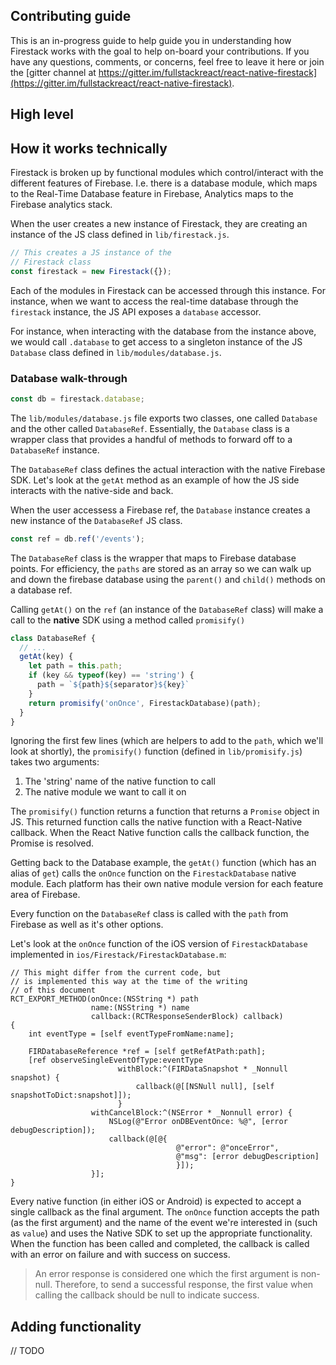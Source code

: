 ## Contributing guide

This is an in-progress guide to help guide you in understanding how Firestack works with the goal to help on-board your contributions. If you have any questions, comments, or concerns, feel free to leave it here or join the [gitter channel at https://gitter.im/fullstackreact/react-native-firestack](https://gitter.im/fullstackreact/react-native-firestack).

## High level

## How it works technically

Firestack is broken up by functional modules which control/interact with the different features of Firebase. I.e. there is a database module, which maps to the Real-Time Database feature in Firebase, Analytics maps to the Firebase analytics stack.

When the user creates a new instance of Firestack, they are creating an instance of the JS class defined in `lib/firestack.js`. 

```javascript
// This creates a JS instance of the 
// Firestack class
const firestack = new Firestack({});
```

Each of the modules in Firestack can be accessed through this instance. For instance, when we want to access the real-time database through the `firestack` instance, the JS API exposes a `database` accessor. 

For instance, when interacting with the database from the instance above, we would call `.database` to get access to a singleton instance of the JS `Database` class defined in `lib/modules/database.js`.

### Database walk-through

```javascript
const db = firestack.database;
```

The `lib/modules/database.js` file exports two classes, one called `Database` and the other called `DatabaseRef`. Essentially, the `Database` class is a wrapper class that provides a handful of methods to forward off to a `DatabaseRef` instance. 

The `DatabaseRef` class defines the actual interaction with the native Firebase SDK. Let's look at the `getAt` method as an example of how the JS side interacts with the native-side and back.

When the user accessess a Firebase ref, the `Database` instance creates a new instance of the `DatabaseRef` JS class. 

```javascript
const ref = db.ref('/events');
```

The `DatabaseRef` class is the wrapper that maps to Firebase database points. For efficiency, the `paths` are stored as an array so we can walk up and down the firebase database using the `parent()` and `child()` methods on a database ref.

Calling `getAt()` on the `ref` (an instance of the `DatabaseRef` class) will make a call to the **native** SDK using a method called `promisify()`

```javascript
class DatabaseRef {
  // ...
  getAt(key) {
    let path = this.path;
    if (key && typeof(key) == 'string') {
      path = `${path}${separator}${key}`
    }
    return promisify('onOnce', FirestackDatabase)(path);
  }
}
```

Ignoring the first few lines (which are helpers to add to the `path`, which we'll look at shortly), the `promisify()` function (defined in `lib/promisify.js`) takes two arguments:

1. The 'string' name of the native function to call
2. The native module we want to call it on

The `promisify()` function returns a function that returns a `Promise` object in JS. This returned function calls the native function with a React-Native callback. When the React Native function calls the callback function, the Promise is resolved.

Getting back to the Database example, the `getAt()` function (which has an alias of `get`) calls the `onOnce` function on the `FirestackDatabase` native module. Each platform has their own native module version for each feature area of Firebase. 

Every function on the `DatabaseRef` class is called with the `path` from Firebase as well as it's other options. 

Let's look at the `onOnce` function of the iOS version of `FirestackDatabase` implemented in `ios/Firestack/FirestackDatabase.m`:

```
// This might differ from the current code, but
// is implemented this way at the time of the writing
// of this document
RCT_EXPORT_METHOD(onOnce:(NSString *) path
                  name:(NSString *) name
                  callback:(RCTResponseSenderBlock) callback)
{
    int eventType = [self eventTypeFromName:name];
    
    FIRDatabaseReference *ref = [self getRefAtPath:path];
    [ref observeSingleEventOfType:eventType
                        withBlock:^(FIRDataSnapshot * _Nonnull snapshot) {
                            callback(@[[NSNull null], [self snapshotToDict:snapshot]]);
                        }
                  withCancelBlock:^(NSError * _Nonnull error) {
                      NSLog(@"Error onDBEventOnce: %@", [error debugDescription]);
                      callback(@[@{
                                     @"error": @"onceError",
                                     @"msg": [error debugDescription]
                                     }]);
                  }];
}
```

Every native function (in either iOS or Android) is expected to accept a single callback as the final argument. The `onOnce` function accepts the path (as the first argument) and the name of the event we're interested in (such as `value`) and uses the Native SDK to set up the appropriate functionality. When the function has been called and completed, the callback is called with an error on failure and with success on success. 

> An error response is considered one which the first argument is non-null. Therefore, to send a successful response, the first value when calling the callback should be null to indicate success.

## Adding functionality 

// TODO